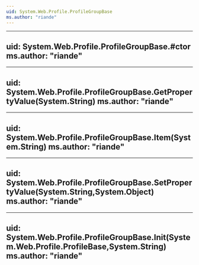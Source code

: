 ```yaml
---
uid: System.Web.Profile.ProfileGroupBase
ms.author: "riande"
---
```


---
uid: System.Web.Profile.ProfileGroupBase.#ctor
ms.author: "riande"
---

---
uid: System.Web.Profile.ProfileGroupBase.GetPropertyValue(System.String)
ms.author: "riande"
---

---
uid: System.Web.Profile.ProfileGroupBase.Item(System.String)
ms.author: "riande"
---

---
uid: System.Web.Profile.ProfileGroupBase.SetPropertyValue(System.String,System.Object)
ms.author: "riande"
---

---
uid: System.Web.Profile.ProfileGroupBase.Init(System.Web.Profile.ProfileBase,System.String)
ms.author: "riande"
---

